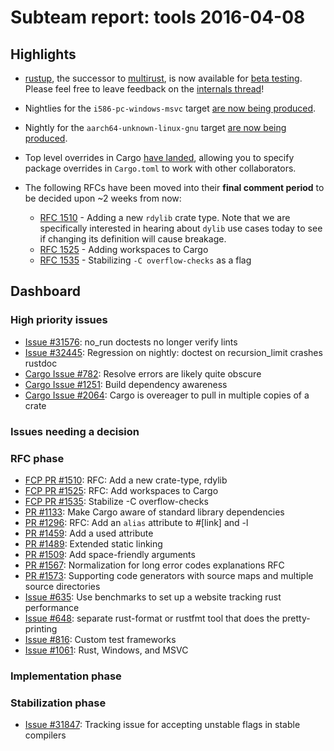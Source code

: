 # Subteam report: tools 2016-04-08

## Highlights

* [rustup], the successor to [multirust], is now available for [beta
  testing][rustup-beta]. Please feel free to leave feedback on the [internals
  thread][rustup-beta]!
* Nightlies for the `i586-pc-windows-msvc` target [are now being produced][i586].
* Nightly for the `aarch64-unknown-linux-gnu` target [are now being
  produced][arm64].
* Top level overrides in Cargo [have landed][overrides], allowing you to specify
  package overrides in `Cargo.toml` to work with other collaborators.
* The following RFCs have been moved into their **final comment period** to be
  decided upon ~2 weeks from now:

  * [RFC 1510] - Adding a new `rdylib` crate type. Note that we are specifically
    interested in hearing about `dylib` use cases today to see if changing its
    definition will cause breakage.
  * [RFC 1525] - Adding workspaces to Cargo
  * [RFC 1535] - Stabilizing `-C overflow-checks` as a flag

[rustup]: https://www.rustup.rs/
[multirust]: https://github.com/brson/multirust
[rustup-beta]: http://internals.rust-lang.org/t/beta-testing-rustup-rs/3316
[i586]: https://github.com/rust-lang/rust/pull/32593
[arm64]: https://github.com/rust-lang/rust-buildbot/issues/85
[overrides]: https://github.com/rust-lang/cargo/pull/2385
[RFC 1510]: https://github.com/rust-lang/rfcs/pull/1510
[RFC 1525]: https://github.com/rust-lang/rfcs/pull/1525
[RFC 1535]: https://github.com/rust-lang/rfcs/pull/1535

## Dashboard

### High priority issues

- [Issue #31576](https://github.com/rust-lang/rust/issues/31576):
  no_run doctests no longer verify lints
- [Issue #32445](https://github.com/rust-lang/rust/issues/32445):
  Regression on nightly: doctest on recursion_limit crashes rustdoc
- [Cargo Issue #782](https://github.com/rust-lang/cargo/issues/782):
  Resolve errors are likely quite obscure
- [Cargo Issue #1251](https://github.com/rust-lang/cargo/issues/1251):
  Build dependency awareness
- [Cargo Issue #2064](https://github.com/rust-lang/cargo/issues/2064):
  Cargo is overeager to pull in multiple copies of a crate

### Issues needing a decision


### RFC phase

- [FCP PR #1510](https://github.com/rust-lang/rfcs/pull/1510):
  RFC: Add a new crate-type, rdylib
- [FCP PR #1525](https://github.com/rust-lang/rfcs/pull/1525):
  RFC: Add workspaces to Cargo
- [FCP PR #1535](https://github.com/rust-lang/rfcs/pull/1535):
  Stabilize -C overflow-checks
- [PR #1133](https://github.com/rust-lang/rfcs/pull/1133):
  Make Cargo aware of standard library dependencies
- [PR #1296](https://github.com/rust-lang/rfcs/pull/1296):
  RFC: Add an `alias` attribute to #[link] and -l
- [PR #1459](https://github.com/rust-lang/rfcs/pull/1459):
  Add a used attribute
- [PR #1489](https://github.com/rust-lang/rfcs/pull/1489):
  Extended static linking
- [PR #1509](https://github.com/rust-lang/rfcs/pull/1509):
  Add space-friendly arguments
- [PR #1567](https://github.com/rust-lang/rfcs/pull/1567):
  Normalization for long error codes explanations RFC
- [PR #1573](https://github.com/rust-lang/rfcs/pull/1573):
  Supporting code generators with source maps and multiple source directories
- [Issue #635](https://github.com/rust-lang/rfcs/issues/635):
  Use benchmarks to set up a website tracking rust performance
- [Issue #648](https://github.com/rust-lang/rfcs/issues/648):
  separate rust-format or rustfmt tool that does the pretty-printing
- [Issue #816](https://github.com/rust-lang/rfcs/issues/816):
  Custom test frameworks
- [Issue #1061](https://github.com/rust-lang/rfcs/issues/1061):
  Rust, Windows, and MSVC

### Implementation phase


### Stabilization phase

- [Issue #31847](https://github.com/rust-lang/rust/issues/31847):
  Tracking issue for accepting unstable flags in stable compilers

